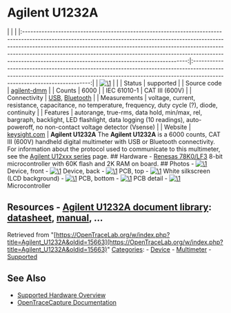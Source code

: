 # Agilent U1232A

| | | |:-----------------------------------------------------------------------------------------------------------------------------------------------------------------------------------------------------------------------------------------------------------------------------------------------------------------------------------------------------------------------------------:|:-----------------------------------------------------------------------------------------------------------------------------------------------------------------------------------------------------:| | [![\1](../../assets/hardware/general/\2)](./File:Agilent_U1232A.png.html) | | | Status | supported | | Source code | [agilent-dmm](http://github.com/OpenTraceLab/?p=OpenTraceCapture.git;a=tree;f=src/hardware/agilent-dmm) | | Counts | 6000 | | IEC 61010-1 | CAT III (600V) | | Connectivity | [USB](Device_cables.html#Agilent_U1173A "Device cables"), [Bluetooth](Device_cables.html#Agilent_U1177A "Device cables") | | Measurements | voltage, current, resistance, capacitance, no temperature, frequency, duty cycle (?), diode, continuity | | Features | autorange, true-rms, data hold, min/max, rel, bargraph, backlight, LED flashlight, data logging (10 readings), auto-poweroff, no non-contact voltage detector (Vsense) | | Website | [keysight.com](https://www.keysight.com/en/pd-2000224-pn-U1232A/true-rms-6000-count-handheld-digital-multimeter) | **Agilent U1232A** The **Agilent U1232A** is a 6000 counts, CAT III (600V) handheld digital multimeter with USB or Bluetooth connectivity. For information about the protocol used to communicate to this multimeter, see the [Agilent U12xxx series](Agilent_U12xxx_series.html "Agilent U12xxx series") page. ## Hardware \- [Renesas 78K0/LF3](http://documentation.renesas.com/doc/DocumentServer/r01uh0180ej0200_78k0lx3.pdf) 8-bit microcontroller with 60K flash and 2K RAM on board. ## Photos \- 
[![\1](../../assets/hardware/general/\2)](./File:Agilent_U1232A.jpg.html)
Device, front
\- 
[![\1](../../assets/hardware/general/\2)](./File:Agilent_U1232A_back.jpg.html)
Device, back
\- 
[![\1](../../assets/hardware/general/\2)](./File:Agilent_U1232A_PCB_top.jpg.html)
PCB, top
\- 
[![\1](../../assets/hardware/general/\2)](./File:Agilent_U1232A_PCB_whitesilk.jpg.html)
White silkscreen (LCD background)
\- 
[![\1](../../assets/hardware/general/\2)](./File:Agilent_U1232A_PCB_bottom.jpg.html)
PCB, bottom
\- 
[![\1](../../assets/hardware/general/\2)](./File:Agilent_U1232A_PCB_bottom_detail.jpg.html)
PCB detail
\- 
[![\1](../../assets/hardware/general/\2)](./File:Agilent_U1232A_PCB_MCU.jpg.html)
Microcontroller
## Resources \- [Agilent U1232A document library](http://www.home.agilent.com/en/pd-2000224-pn-U1232A/true-rms-6000-count-handheld-digital-multimeter?pm=PL&nid=-34618.980704&cc=US&lc=eng): [datasheet](http://www.home.agilent.com/agilent/redirector.jspx?action=ref&cname=AGILENT_EDITORIAL&ckey=2043826&lc=eng&cc=US&nfr=-34618.980704.00), [manual](http://www.home.agilent.com/agilent/redirector.jspx?action=ref&cname=AGILENT_EDITORIAL&ckey=2049045&lc=eng&cc=US&nfr=-34618.980704.00), ... 
Retrieved from "[https://OpenTraceLab.org/w/index.php?title=Agilent_U1232A&oldid=15663](https://OpenTraceLab.org/w/index.php?title=Agilent_U1232A&oldid=15663)" 
[Categories](specialcategories-specialcategories.md): \- [Device](./Category:Device.html "Category:Device") \- [Multimeter](./Category:Multimeter.html "Category:Multimeter") \- [Supported](./Category:Supported.html "Category:Supported")

## See Also
- [Supported Hardware Overview](../supported-hardware.md)
- [OpenTraceCapture Documentation](../../opentracecapture/overview.md)
